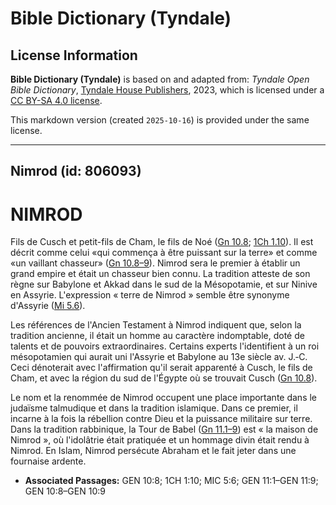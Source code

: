 # Bible Dictionary (Tyndale)

## License Information

**Bible Dictionary (Tyndale)** is based on and adapted from: _Tyndale Open Bible Dictionary_, [Tyndale House Publishers](https://tyndaleopenresources.com/), 2023, which is licensed under a [CC BY-SA 4.0 license](https://creativecommons.org/licenses/by-sa/4.0/legalcode.en).

This markdown version (created `2025-10-16`) is provided under the same license.



--------------------------------

## Nimrod (id: 806093)

NIMROD
======

Fils de Cusch et petit\-fils de Cham, le fils de Noé ([Gn 10\.8](https://ref.ly/Gen10:8); [1Ch 1\.10](https://ref.ly/1Chr1:10)). Il est décrit comme celui «qui commença à être puissant sur la terre» et comme «un vaillant chasseur» ([Gn 10\.8–9](https://ref.ly/Gen10:8-Gen10:9)). Nimrod sera le premier à établir un grand empire et était un chasseur bien connu. La tradition atteste de son règne sur Babylone et Akkad dans le sud de la Mésopotamie, et sur Ninive en Assyrie. L'expression « terre de Nimrod » semble être synonyme d'Assyrie ([Mi 5\.6](https://ref.ly/Mic5:6)).

Les références de l'Ancien Testament à Nimrod indiquent que, selon la tradition ancienne, il était un homme au caractère indomptable, doté de talents et de pouvoirs extraordinaires. Certains experts l'identifient à un roi mésopotamien qui aurait uni l'Assyrie et Babylone au 13e siècle av. J.‑C. Ceci dénoterait avec l'affirmation qu'il serait apparenté à Cusch, le fils de Cham, et avec la région du sud de l'Égypte où se trouvait Cusch ([Gn 10\.8](https://ref.ly/Gen10:8)).

Le nom et la renommée de Nimrod occupent une place importante dans le judaïsme talmudique et dans la tradition islamique. Dans ce premier, il incarne à la fois la rébellion contre Dieu et la puissance militaire sur terre. Dans la tradition rabbinique, la Tour de Babel ([Gn 11\.1–9](https://ref.ly/Gen11:1-Gen11:9)) est « la maison de Nimrod », où l'idolâtrie était pratiquée et un hommage divin était rendu à Nimrod. En Islam, Nimrod persécute Abraham et le fait jeter dans une fournaise ardente.

* **Associated Passages:** GEN 10:8; 1CH 1:10; MIC 5:6; GEN 11:1–GEN 11:9; GEN 10:8–GEN 10:9

